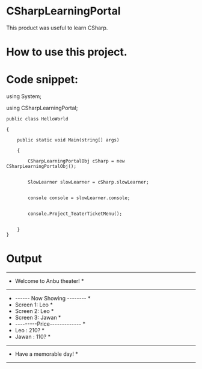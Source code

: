 # CSharpLearningPortal
This product was useful to learn CSharp. 

# How to use this project.

# Code snippet:

using System;

using CSharpLearningPortal;


    public class HelloWorld
    
    {
    
        public static void Main(string[] args)
        
        {
        
            CSharpLearningPortalObj cSharp = new CSharpLearningPortalObj();
            

            SlowLearner slowLearner = cSharp.slowLearner;
            

            console console = slowLearner.console;
            
            
            console.Project_TeaterTicketMenu();
            

        }
    }
 
 # Output
 
  *******************************
 *   Welcome to Anbu theater!  *
 *******************************
 * ------ Now Showing -------- *
 * Screen 1: Leo               *
 * Screen 2: Leo               *
 * Screen 3: Jawan             *
 * ---------Price------------- *
 * Leo   : 210?                *
 * Jawan : 110?                *
 *******************************
 *    Have a memorable day!    *
 *******************************
